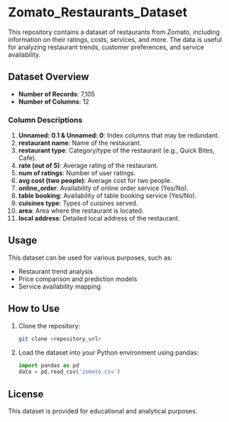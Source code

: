 # Zomato_Restaurants_Dataset

This repository contains a dataset of restaurants from Zomato, including information on their ratings, costs, services, and more. The data is useful for analyzing restaurant trends, customer preferences, and service availability.

## Dataset Overview

- **Number of Records**: 7,105
- **Number of Columns**: 12

### Column Descriptions

1. **Unnamed: 0.1 & Unnamed: 0**: Index columns that may be redundant.
2. **restaurant name**: Name of the restaurant.
3. **restaurant type**: Category/type of the restaurant (e.g., Quick Bites, Cafe).
4. **rate (out of 5)**: Average rating of the restaurant.
5. **num of ratings**: Number of user ratings.
6. **avg cost (two people)**: Average cost for two people.
7. **online_order**: Availability of online order service (Yes/No).
8. **table booking**: Availability of table booking service (Yes/No).
9. **cuisines type**: Types of cuisines served.
10. **area**: Area where the restaurant is located.
11. **local address**: Detailed local address of the restaurant.

## Usage

This dataset can be used for various purposes, such as:
- Restaurant trend analysis
- Price comparison and prediction models
- Service availability mapping

## How to Use

1. Clone the repository:
   ```bash
   git clone <repository_url>
   ```
2. Load the dataset into your Python environment using pandas:
   ```python
   import pandas as pd
   data = pd.read_csv('zomato.csv')
   ```

## License

This dataset is provided for educational and analytical purposes.

